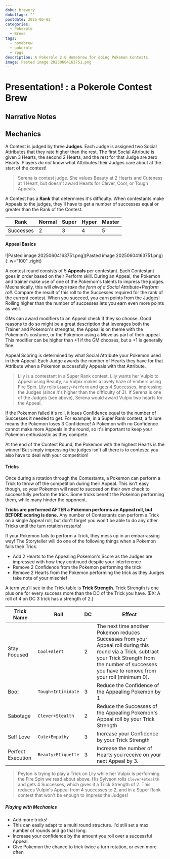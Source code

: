 ```yaml
---
doku: brewery
dokuflags: ""
postdate: 2025-05-02
categories:
  - Pokerole
  - Brews
tags:
  - homebrew
  - pokerole
  - rpgs
description: A Pokerole 2.0 Homebrew for doing Pokemon Contests.
image: Pasted image 20250604163751.png
---
```



# Presentation! : a Pokerole Contest Brew

## Narrative Notes



## Mechanics


A Contest is judged by three **Judges**. Each Judge is assigned two Social Attributes that they rate higher than the rest. The first Social Attribute is given 3 Hearts, the second 2 Hearts, and the rest for that Judge are zero Hearts. Players *do not* know what Attributes their Judges care about at the start of the contest! 

> Serena is contest judge. She values Beauty at 2 Hearts and Cuteness at 1 Heart, but doesn't award Hearts for Clever, Cool, or Tough Appeals. 

A Contest has a **Rank** that determines it's difficulty. When contestants make Appeals to the judges, they'll have to get a number of successes equal or greater than the Rank of the Contest. 

| Rank      | Normal | Super | Hyper | Master |
| --------- | ------ | ----- | ----- | ------ |
| Successes | 2      | 3     | 4     | 5      |

#### Appeal Basics

![Pasted image 20250604163751.png](Pasted image 20250604163751.png){: w="100" .right}

A contest round consists of 5 **Appeals** per contestant. Each Contestant goes in order based on their Perform skill. During an Appeal, the Pokemon and trainer make use of one of the Pokemon's talents to impress the judges. Mechanically, this will *always take the form of a Social Attribute+Perform roll*. Compare the result of this roll to the Successes required for the rank of the current contest. When you succeed, you earn points from the Judges! Rolling higher than the number of successes lets you earn even more points as well. 

GMs can award modifiers to an Appeal check if they so choose. Good reasons to do so might be a great description that leverages both the Trainer and Pokemon's strengths, the Appeal is on theme with the Pokemon's costume, or the Pokemon using a Move as part of their appeal. This modifier can be higher than +1 if the GM chooses, but a +1 is generally fine.

Appeal Scoring is determined by what Social Attribute your Pokemon used in their Appeal. Each Judge awards the number of Hearts they have for that Attribute when a Pokemon successfully Appeals with that Attribute.  

> Lily is a contestant in a Super Rank contest. Lily wants her Vulpix to Appeal using Beauty, so Vulpix makes a lovely haze of embers using Fire Spin. Lily rolls `Beauty+Perform` and gets 4 Successes, impressing the Judges (since it's higher than the difficulty of 3). If Serena is one of the Judges (see above), Serena would award Vulpix two hearts for the Appeal.

If the Pokemon failed it's roll, it loses Confidence equal to the number of Successes it needed to get. For example, in a Super Rank contest, a failure means the Pokemon loses 3 Confidence! A Pokemon with no Confidence cannot make more Appeals in the round, so it's important to keep your Pokemon enthusiastic as they compete.

At the end of the Contest Round, the Pokemon with the highest Hearts is the winner! But simply impressing the judges isn't all there is to contests: you also have to deal with your competition!

#### Tricks 

Once during a rotation through the Contestants, a Pokemon can perform a Trick to throw off the competition during their Appeal. This isn't easy though, so your Pokemon will need to succeed on their own check to successfully perform the trick. Some tricks benefit the Pokemon performing them, while many hinder the opponent. 

**Tricks are performed AFTER a Pokemon performs an Appeal roll, but BEFORE scoring is done.** Any number of Contestants can perform a Trick on a single Appeal roll, but don't forget you won't be able to do any other Tricks until the turn rotation restarts!

If your Pokemon fails to perform a Trick, they mess up in an embarrassing way! The Storyteller will do one of the following things when a Pokemon fails their Trick.

- Add 2 Hearts to the Appealing Pokemon's Score as the Judges are impressed with how they continued despite your interference
- Remove 2 Confidence from the Pokemon performing the trick
- Remove 2 Hearts from the Pokemon performing the trick as they Judges take note of your mischief

A term you'll see in the Trick table is **Trick Strength**. Trick Strength is one plus one for every success more than the DC of the Trick you have. (EX: A roll of 4 on DC 3 trick has a strength of 2.) 

| Trick Name        | Roll               | DC  | Effect                                                                                                                                                                                                        |
| ----------------- | ------------------ | --- | ------------------------------------------------------------------------------------------------------------------------------------------------------------------------------------------------------------- |
| Stay Focused      | `Cool+Alert`       | 2   | The next time another Pokemon reduces Successes from your Appeal roll during this round via a Trick, subtract your Trick Strength from the number of successes you have to remove from your roll (minimum 0). |
| Boo!              | `Tough+Intimidate` | 3   | Reduce the Confidence of the Appealing Pokemon by 1                                                                                                                                                           |
| Sabotage          | `Clever+Stealth`   | 2   | Reduce the Successes of the Appealing Pokemon's Appeal roll by your Trick Strength                                                                                                                            |
| Self Love         | `Cute+Empathy`     | 3   | Increase your Confidence by your Trick Strength                                                                                                                                                               |
| Perfect Execution | `Beauty+Etiquette` | 3   | Increase the number of Hearts you receive on your next Appeal by 3.                                                                                                                                           |
> Peyton is trying to play a Trick on Lily while her Vulpix is performing the Fire Spin we read about above. His Sylveon rolls `Clever+Stealth` and gets 4 Successes, which gives it a Trick Strength of 2. This reduces Vulpix's Appeal from 4 successes to 2, and in a Super Rank contest that won't be enough to impress the Judges!

##### Playing with Mechanics

- Add more tricks! 
- This can easily adapt to a multi round structure. I'd still set a max number of rounds and go that long. 
- Increase your confidence by the amount you roll over a successful Appeal. 
- Give Pokemon the chance to trick twice a turn rotation, or even more often 